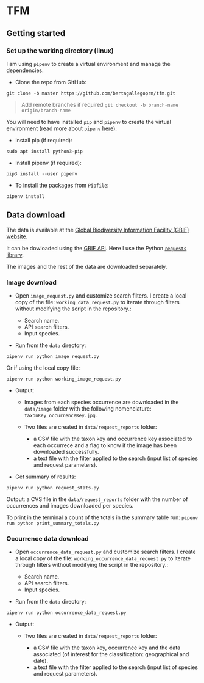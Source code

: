 # TFM 

## Getting started

### Set up the working directory (linux)

I am using `pipenv` to create a virtual environment and manage the dependencies.


- Clone the repo from GitHub: 
```buildoutcfg
git clone -b master https://github.com/bertagallegoprm/tfm.git
```

> Add remote branches if required `git checkout -b branch-name origin/branch-name`

You will need to have installed `pip` and `pipenv` to create the virtual environment (read more about `pipenv` [here](https://pipenv-fork.readthedocs.io/en/latest/)):

- Install pip (if required):
```buildoutcfg
sudo apt install python3-pip
```

- Install pipenv (if required):
```buildoutcfg
pip3 install --user pipenv
```

- To install the packages from `Pipfile`:

```buildoutcfg
pipenv install
```

## Data download

The data is available at the [Global Biodiversity Information Facility (GBIF) website](https://www.gbif.org/). 

It can be dowloaded using the [GBIF API](https://www.gbif.org/developer/summary). Here I use the Python [`requests` library](https://requests.readthedocs.io/en/master/).

The images and the rest of the data are downloaded separately. 

### Image download

- Open `image_request.py` and customize search filters. I create a local copy of the file: `working_data_request.py` to iterate through filters without modifying the script in the repository.:

    - Search name.
    - API search filters.
    - Input species.


- Run from the `data` directory:

```
pipenv run python image_request.py 
```
Or if using the local copy file:

```
pipenv run python working_image_request.py 
```

- Output:

    - Images from each species occurrence are downloaded in the `data/image` folder with the following nomenclature: `taxonKey_occurrenceKey.jpg`.

    - Two files are created in `data/request_reports` folder: 

        - a CSV file with the taxon key and occurrence key associated to each occurrece and a flag to know if the image has been downloaded successfully. 
        - a text file with the filter applied to the search (input list of species and request parameters). 

- Get summary of results:

```
pipenv run python request_stats.py 
```
   Output: a CVS file in the `data/request_reports` folder with the number of occurrences and images downloaded per species. 
   
   To print in the terminal a count of the totals in the summary table run: `pipenv run python print_summary_totals.py`

### Occurrence data download

- Open `occurrence_data_request.py` and customize search filters. I create a local copy of the file: `working_occurrence_data_request.py` to iterate through filters without modifying the script in the repository.:

    - Search name.
    - API search filters.
    - Input species.


- Run from the `data` directory:

```
pipenv run python occurrence_data_request.py 
```

- Output:

    - Two files are created in `data/request_reports` folder: 

        - a CSV file with the taxon key, occurrence key and the data associated (of interest for the classification: geographical and date). 
        - a text file with the filter applied to the search (input list of species and request parameters). 
